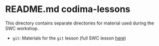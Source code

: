 # README.md codima-lessons

This directory contains separate directories for material used during the SWC workshop.

* `git`: Materials for the `git` lesson (full SWC lesson [here](http://swcarpentry.github.io/git-novice/))